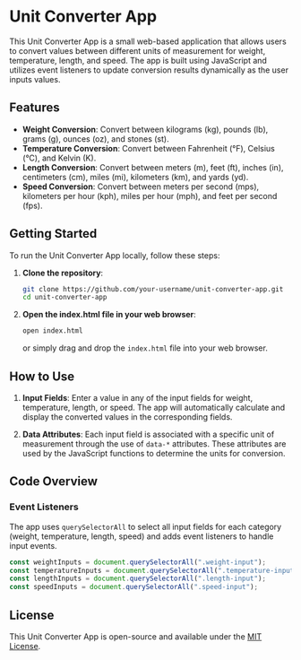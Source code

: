 # Unit Converter App

This Unit Converter App is a small web-based application that allows users to convert values between different units of measurement for weight, temperature, length, and speed. The app is built using JavaScript and utilizes event listeners to update conversion results dynamically as the user inputs values.

## Features

- **Weight Conversion**: Convert between kilograms (kg), pounds (lb), grams (g), ounces (oz), and stones (st).
- **Temperature Conversion**: Convert between Fahrenheit (°F), Celsius (°C), and Kelvin (K).
- **Length Conversion**: Convert between meters (m), feet (ft), inches (in), centimeters (cm), miles (mi), kilometers (km), and yards (yd).
- **Speed Conversion**: Convert between meters per second (mps), kilometers per hour (kph), miles per hour (mph), and feet per second (fps).

## Getting Started

To run the Unit Converter App locally, follow these steps:

1. **Clone the repository**:
    ```bash
    git clone https://github.com/your-username/unit-converter-app.git
    cd unit-converter-app
    ```

2. **Open the index.html file in your web browser**:
    ```bash
    open index.html
    ```
    or simply drag and drop the `index.html` file into your web browser.

## How to Use

1. **Input Fields**: Enter a value in any of the input fields for weight, temperature, length, or speed. The app will automatically calculate and display the converted values in the corresponding fields.

2. **Data Attributes**: Each input field is associated with a specific unit of measurement through the use of `data-*` attributes. These attributes are used by the JavaScript functions to determine the units for conversion.

## Code Overview

### Event Listeners

The app uses `querySelectorAll` to select all input fields for each category (weight, temperature, length, speed) and adds event listeners to handle input events.

```javascript
const weightInputs = document.querySelectorAll(".weight-input");
const temperatureInputs = document.querySelectorAll(".temperature-input");
const lengthInputs = document.querySelectorAll(".length-input");
const speedInputs = document.querySelectorAll(".speed-input");
```
## License

This Unit Converter App is open-source and available under the [MIT License](LICENSE).